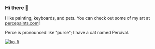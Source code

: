 ### Hi there 👋

I like painting, keyboards, and pets. You can check out some of my art at [percepaints.com](https://www.percepaints.com/)!

Perce is pronounced like "purse"; I have a cat named Percival. 

[![ko-fi](https://ko-fi.com/img/githubbutton_sm.svg)](https://ko-fi.com/O5O05DFKG)
